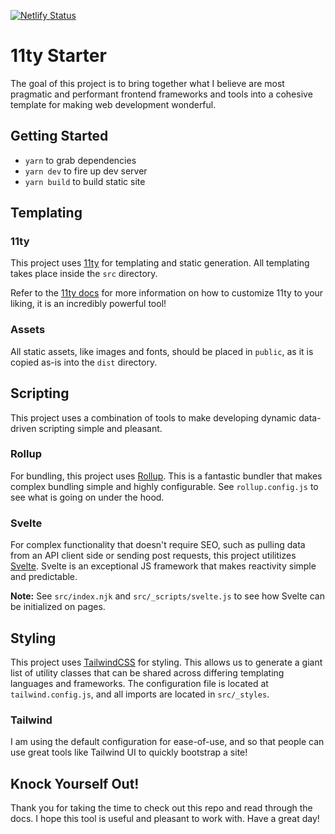 [![Netlify Status](https://api.netlify.com/api/v1/badges/7a2c40c7-d46c-4602-800a-afcac272a419/deploy-status)](https://app.netlify.com/sites/focused-murdock-f0bd03/deploys)


# 11ty Starter

The goal of this project is to bring together what I believe are most pragmatic and performant frontend frameworks and tools into a cohesive template for making web development wonderful.

## Getting Started

- `yarn` to grab dependencies
- `yarn dev` to fire up dev server
- `yarn build` to build static site

## Templating

### 11ty

This project uses [11ty](https://www.11ty.dev/docs/) for templating and static generation. All templating takes place inside the `src` directory.

Refer to the [11ty docs](https://www.11ty.dev/docs/) for more information on how to customize 11ty to your liking, it is an incredibly powerful tool!

### Assets

All static assets, like images and fonts, should be placed in `public`, as it is copied as-is into the `dist` directory.

## Scripting

This project uses a combination of tools to make developing dynamic data-driven scripting simple and pleasant.

### Rollup

For bundling, this project uses [Rollup](https://rollupjs.org/guide/en/). This is a fantastic bundler that makes complex bundling simple and highly configurable. See `rollup.config.js` to see what is going on under the hood.

### Svelte

For complex functionality that doesn't require SEO, such as pulling data from an API client side or sending post requests, this project utilitizes [Svelte](https://svelte.dev). Svelte is an exceptional JS framework that makes reactivity simple and predictable.

**Note:** See `src/index.njk` and `src/_scripts/svelte.js` to see how Svelte can be initialized on pages.

## Styling

This project uses [TailwindCSS](https://tailwindcss.com/) for styling. This allows us to generate a giant list of utility classes that can be shared across differing templating languages and frameworks. The configuration file is located at `tailwind.config.js`, and all imports are located in `src/_styles`.

### Tailwind

I am using the default configuration for ease-of-use, and so that people can use great tools like Tailwind UI to quickly bootstrap a site!

## Knock Yourself Out!

Thank you for taking the time to check out this repo and read through the docs. I hope this tool is useful and pleasant to work with. Have a great day!
